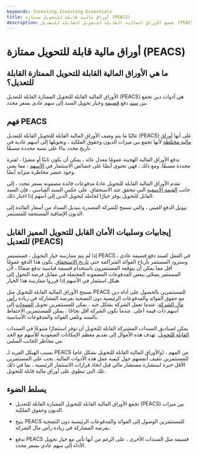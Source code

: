 ```yaml
---
keywords: Investing,Investing Essentials
title: أوراق مالية قابلة للتحويل ممتازة (PEACS)
description: تجمع الأوراق المالية القابلة للتحويل القابلة للتعديل (PEACS) بين سند دفع القسيمة مع خيار تحويل السند إلى سهم عادي.
---
```


# أوراق مالية قابلة للتحويل ممتازة (PEACS)
## ما هي الأوراق المالية القابلة للتحويل الممتازة القابلة للتعديل؟

الأوراق المالية القابلة للتحويل الممتازة القابلة للتعديل (PEACS) هي أدوات دين تجمع بين [سند](/bond) دفع [قسيمة](/coupon) وخيار تحويل السند إلى سهم عادي بسعر محدد.

## فهم PEACS

غالبًا ما يتم وصف الأوراق المالية القابلة للتحويل القابلة للتعديل (PEACS) على أنها [أوراق مالية مختلطة](/hybridsecurity) لأنها تجمع بين ميزات الديون وحقوق الملكية ، وتحويلها إلى أسهم عادية في تاريخ محدد بناءً على نسبة محددة مسبقًا.

تدفع الأوراق المالية الهجينة عمومًا معدل عائد ، يمكن أن يكون ثابتًا أو متغيرًا ، لفترة محددة مسبقًا. ومع ذلك ، فهي تحتوي أيضًا على خصائص الاستثمار في [الأسهم](/equity) ، مما يعني وجود عنصر مخاطرة متزايد أيضًا.

تقدم الأوراق المالية القابلة للتحويل عادةً مدفوعات فائدة مضمونة بسعر محدد ، إلى جانب [القيمة الاسمية](/parvalue) التي تتحقق عند الاستحقاق. على عكس السند القياسي ، فإن السند القابل للتحويل يوفر خيارًا لحامله لتحويل الدين إلى أسهم إذا اختار ذلك.

[تبديل](/toggle-note) الدفع العيني ، والتي تسمح للشركة المصدرة بتبديل السداد من أسعار الفائدة إلى الديون الإضافية المستحقة للمستثمر.

## إيجابيات وسلبيات الأمان القابل للتحويل المميز القابل للتعديل (PEACS)

إذا لم يتم ممارسة خيار التحويل ، فستستمر PEACS في العمل كسند دفع قسيمة عادي ، وستزود المستثمر بأرباح الفوائد المتراكمة حتى [تاريخ الاستحقاق](/maturitydate). يكون هذا الدفع عمومًا أقل مما يمكن أن يتوقعه المستثمرون باستخدام قسيمة قياسية تدفع ضمانًا ، لأن المستثمر يضحّي ببعض المدفوعات المضمونة المحتملة في مقابل فرصة التحول إلى هيكل استثمار في الأسهم إذا قرروا ممارسة هذا الخيار.

تسمح الأوراق المالية القابلة للتحويل مثل PEACS للمستثمرين بالحصول على أداة دين مع حقوق الفوائد والمدفوعات الرئيسية دون التضحية بفرصة المشاركة في زيادة [رأس مال الشركة](/capitalappreciation). عندما تعمل الشركة بشكل جيد ، يمكن للمستثمرين تحويل [السندات](/debenture) إلى أسهم ذات قيمة أعلى. عندما تكون الشركة أقل نجاحًا ، يمكن للمستثمرين الاحتفاظ بالسند وتلقي الفوائد والمدفوعات الأساسية.

يمكن لصناديق السندات المشتركة القابلة للتحويل أن توفر استثمارًا متنوعًا في السندات [القابلة للتحويل](/convertiblebond). تهدف هذه الأموال إلى تقديم معظم الإمكانات الصعودية للأسهم مع الحد من مخاطر الجانب السلبي.

بسبب الهيكل الفريد لـ PEACS (والأوراق المالية القابلة للتحويل بشكل عام) ، من المهم للمستثمرين تثقيف أنفسهم حول كيفية عمل هذه الأدوات المالية. يجب على المستثمرين الأقل خبرة استشارة مستشار مالي قبل اتخاذ قرارات الاستثمار الرئيسية ، بما في ذلك تلك التي تنطوي على أوراق مالية قابلة للتحويل.

## يسلط الضوء

- تجمع الأوراق المالية القابلة للتحويل الممتازة القابلة للتعديل (PEACS) بين ميزات الديون وحقوق الملكية.

- يتيح PEACS للمستثمرين الوصول إلى الفوائد والمدفوعات الرئيسية دون التضحية بفرصة المشاركة في زيادة رأس مال الشركة.

- تدفع PEACS قسيمة مثل السندات الأخرى ، على الرغم من أنها تأتي مع خيار تحويل الأداة إلى سهم عادي بسعر محدد.

